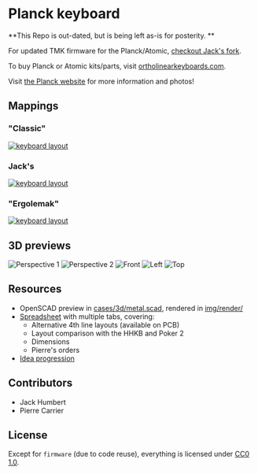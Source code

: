 # Planck keyboard

**This Repo is out-dated, but is being left as-is for posterity. **

For updated TMK firmware for the Planck/Atomic, [checkout Jack's fork](https://github.com/jackhumbert/tmk_keyboard/tree/master/keyboard/planck).

To buy Planck or Atomic kits/parts, visit [ortholinearkeyboards.com](http://ortholinearkeyboards.com).

Visit [the Planck website](http://planckkeyboard.com) for more information and photos!

## Mappings

### "Classic"

[![keyboard layout](img/layouts/classic.png)](http://www.keyboard-layout-editor.com/#/layouts/46aa7b0762cb7a535eaaf1e49644398f)


### Jack's

[![keyboard layout](img/layouts/jack.png)](http://www.keyboard-layout-editor.com/#/layouts/313d2d43c1b86c7d223aa7ced2a67102)

### "Ergolemak"

[![keyboard layout](img/layouts/ergolemak.png)](http://www.keyboard-layout-editor.com/#/layouts/6404f1346108887c37f781da0dc0e6c7)

## 3D previews

![Perspective 1](img/render/ppersp.png)
![Perspective 2](img/render/ppersp2.png)
![Front](img/render/pfront.png)
![Left](img/render/pleft.png)
![Top](img/render/ptop.png)

## Resources

- OpenSCAD preview in [cases/3d/metal.scad](shapes.scad), rendered in [img/render/](img/render/)
- [Spreadsheet](https://docs.google.com/spreadsheets/d/16PL8BpmRk11sDVm4-0jr7IXSfV37S0lgZxZrVKjS4J4/) with multiple tabs, covering:
  - Alternative 4th line layouts (available on PCB)
  - Layout comparison with the HHKB and Poker 2
  - Dimensions
  - Pierre's orders
- [Idea progression](https://imgur.com/a/I05MD)

## Contributors

- Jack Humbert
- Pierre Carrier

## License

Except for `firmware` (due to code reuse), everything is licensed under [CC0 1.0](https://creativecommons.org/publicdomain/zero/1.0/).
